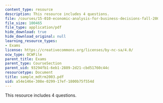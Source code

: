 ```yaml
---
content_type: resource
description: This resource includes 4 questions.
file: /courses/15-010-economic-analysis-for-business-decisions-fall-2004/a54e146e308e029917ef1800b75f554d_sample_mdtrm2003.pdf
file_size: 100465
file_type: application/pdf
hide_download: true
hide_download_original: null
learning_resource_types:
- Exams
license: https://creativecommons.org/licenses/by-nc-sa/4.0/
ocw_type: OCWFile
parent_title: Exams
parent_type: CourseSection
parent_uid: 93294fb1-6eb1-2889-2d21-cbd51760c44c
resourcetype: Document
title: sample_mdtrm2003.pdf
uid: a54e146e-308e-0299-17ef-1800b75f554d
---
```

This resource includes 4 questions.